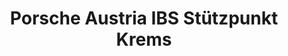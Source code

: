 ---
title: "Porsche Austria IBS Stützpunkt Krems"
url: /krems-an-der-donau/porsche-austria-ibs-stuetzpunkt-krems/
shop: Autowerkstatt
---